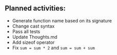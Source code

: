 ## Planned activities:

- Generate function name based on its signature
- Change cast syntax
- Pass all tests
- Update Thoughts.md
- Add sizeof operator
- Fix `sum = sum * 2` and `sum = sum + sum`
